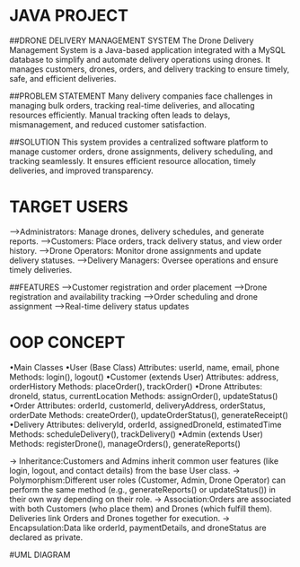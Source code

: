 # JAVA PROJECT

##DRONE DELIVERY MANAGEMENT SYSTEM
   The Drone Delivery Management System is a Java-based application integrated with a MySQL database to simplify and automate delivery operations using drones. It manages customers, drones, orders, and delivery         tracking to ensure timely, safe, and efficient deliveries.

##PROBLEM STATEMENT
  Many delivery companies face challenges in managing bulk orders, tracking real-time deliveries, and allocating resources efficiently. Manual tracking often leads to delays, mismanagement, and reduced customer         satisfaction.
  
##SOLUTION 
  This system provides a centralized software platform to manage customer orders, drone assignments, delivery scheduling, and tracking seamlessly. It ensures efficient resource allocation, timely deliveries, and       improved transparency.

# TARGET USERS
 -->Administrators: Manage drones, delivery schedules, and generate reports.
 -->Customers: Place orders, track delivery status, and view order history.
 -->Drone Operators: Monitor drone assignments and update delivery statuses.
 -->Delivery Managers: Oversee operations and ensure timely deliveries.

##FEATURES
 -->Customer registration and order placement
 -->Drone registration and availability tracking
 -->Order scheduling and drone assignment
 -->Real-time delivery status updates

# OOP CONCEPT
 •Main Classes
    •User (Base Class)
      Attributes: userId, name, email, phone
      Methods: login(), logout()
   •Customer (extends User)
      Attributes: address, orderHistory
      Methods: placeOrder(), trackOrder()
    •Drone
      Attributes: droneId, status, currentLocation
      Methods: assignOrder(), updateStatus()
    •Order
      Attributes: orderId, customerId, deliveryAddress, orderStatus, orderDate
      Methods: createOrder(), updateOrderStatus(), generateReceipt()
    •Delivery
      Attributes: deliveryId, orderId, assignedDroneId, estimatedTime
      Methods: scheduleDelivery(), trackDelivery()
    •Admin (extends User)
      Methods: registerDrone(), manageOrders(), generateReports()
  
  
   -> Inheritance:Customers and Admins inherit common user features (like login, logout, and contact details) from the base User class.
   -> Polymorphism:Different user roles (Customer, Admin, Drone Operator) can perform the same method (e.g., generateReports() or updateStatus()) in their own way depending on their role.
   -> Association:Orders are associated with both Customers (who place them) and Drones (which fulfill them). Deliveries link Orders and Drones together for execution.
   -> Encapsulation:Data like orderId, paymentDetails, and droneStatus are declared as private.
 
 #UML DIAGRAM
